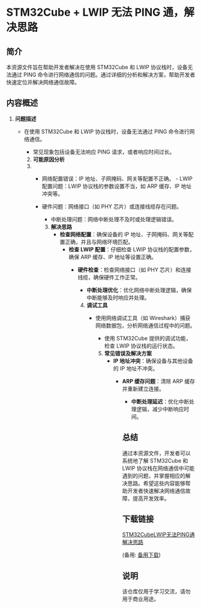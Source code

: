# STM32Cube + LWIP 无法 PING 通，解决思路

## 简介

本资源文件旨在帮助开发者解决在使用 STM32Cube 和 LWIP 协议栈时，设备无法通过 PING 命令进行网络通信的问题。通过详细的分析和解决方案，帮助开发者快速定位并解决网络通信故障。

## 内容概述

1. **问题描述**
   - 在使用 STM32Cube 和 LWIP 协议栈时，设备无法通过 PING 命令进行网络通信。
      - 常见现象包括设备无法响应 PING 请求，或者响应时间过长。

      2. **可能原因分析**
      3.    - 网络配置错误：IP 地址、子网掩码、网关等配置不正确。
         - LWIP 配置问题：LWIP 协议栈的参数设置不当，如 ARP 缓存、IP 地址冲突等。
            - 硬件问题：网络接口（如 PHY 芯片）或连接线缆存在问题。
               - 中断处理问题：网络中断处理不及时或处理逻辑错误。

               3. **解决思路**
                  - **检查网络配置**：确保设备的 IP 地址、子网掩码、网关等配置正确，并且与网络环境匹配。
                     - **检查 LWIP 配置**：仔细检查 LWIP 协议栈的配置参数，确保 ARP 缓存、IP 地址等设置正确。
                        - **硬件检查**：检查网络接口（如 PHY 芯片）和连接线缆，确保硬件工作正常。
                           - **中断处理优化**：优化网络中断处理逻辑，确保中断能够及时响应并处理。

                           4. **调试工具**
                              - 使用网络调试工具（如 Wireshark）捕获网络数据包，分析网络通信过程中的问题。
                                 - 使用 STM32Cube 提供的调试功能，检查 LWIP 协议栈的运行状态。

                                 5. **常见错误及解决方案**
                                    - **IP 地址冲突**：确保设备与其他设备的 IP 地址不冲突。
                                       - **ARP 缓存问题**：清除 ARP 缓存并重新建立连接。
                                          - **中断处理延迟**：优化中断处理逻辑，减少中断响应时间。

                                          ## 总结

                                          通过本资源文件，开发者可以系统地了解 STM32Cube 和 LWIP 协议栈在网络通信中可能遇到的问题，并掌握相应的解决思路。希望这些内容能够帮助开发者快速解决网络通信故障，提高开发效率。

                                          ## 下载链接
                                          [STM32CubeLWIP无法PING通解决思路](https://pan.quark.cn/s/f137b2cdc6b8) 

                                          (备用: [备用下载](https://pan.baidu.com/s/1zce5W_EyEOFEtiLm7Cug1A?pwd=1234))

                                          ## 说明

                                          该仓库仅用于学习交流，请勿用于商业用途。
